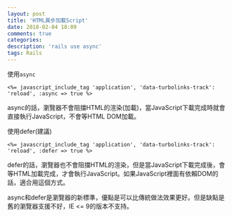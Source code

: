 ```yaml
---
layout: post
title: 'HTML異步加載Script'
date: 2018-02-04 18:09
comments: true
categories:
description: 'rails use async'
tags: Rails
---
```

使用`async`
```erb
<%= javascript_include_tag 'application', 'data-turbolinks-track': 'reload', :async => true %>
```
async的話，瀏覽器不會阻擋HTML的渲染(加載)，當JavaScript下載完成時就會直接執行JavaScript，不會等HTML DOM加載。

使用defer(建議)
```erb
<%= javascript_include_tag 'application', 'data-turbolinks-track': 'reload', :defer => true %>
```
defer的話，瀏覽器也不會阻擋HTML的渲染，但是當JavaScript下載完成後，會等HTML加載完成，才會執行JavaScript。如果JavaScript裡面有依賴DOM的話，適合用這個方式。

async和defer是瀏覽器的新標準，優點是可以比傳統做法效果更好。但是缺點是舊的瀏覽器支援不好，IE <= 9的版本不支持。